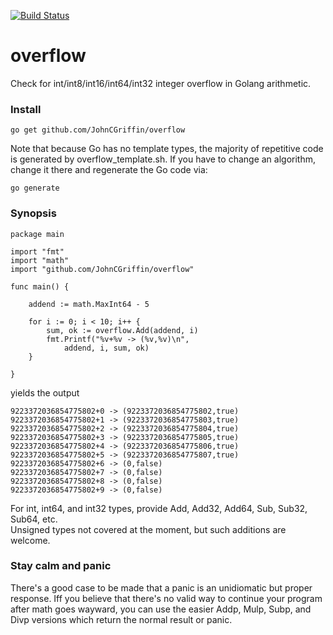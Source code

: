 [![Build Status](https://travis-ci.org/JohnCGriffin/overflow.png)](https://travis-ci.org/JohnCGriffin/overflow)
# overflow
Check for int/int8/int16/int64/int32 integer overflow in Golang arithmetic.
### Install
```
go get github.com/JohnCGriffin/overflow
```
Note that because Go has no template types, the majority of repetitive code is 
generated by overflow_template.sh.  If you have to change an
algorithm, change it there and regenerate the Go code via:
```
go generate
```
### Synopsis

```
package main

import "fmt"
import "math"
import "github.com/JohnCGriffin/overflow"

func main() {

	addend := math.MaxInt64 - 5

	for i := 0; i < 10; i++ {
		sum, ok := overflow.Add(addend, i)
		fmt.Printf("%v+%v -> (%v,%v)\n",
			addend, i, sum, ok)
	}

}
```
yields the output
```
9223372036854775802+0 -> (9223372036854775802,true)
9223372036854775802+1 -> (9223372036854775803,true)
9223372036854775802+2 -> (9223372036854775804,true)
9223372036854775802+3 -> (9223372036854775805,true)
9223372036854775802+4 -> (9223372036854775806,true)
9223372036854775802+5 -> (9223372036854775807,true)
9223372036854775802+6 -> (0,false)
9223372036854775802+7 -> (0,false)
9223372036854775802+8 -> (0,false)
9223372036854775802+9 -> (0,false)
```

For int, int64, and int32 types, provide Add, Add32, Add64, Sub, Sub32, Sub64, etc.  
Unsigned types not covered at the moment, but such additions are welcome.

### Stay calm and panic

There's a good case to be made that a panic is an unidiomatic but proper response.  Iff you
believe that there's no valid way to continue your program after math goes wayward, you can
use the easier Addp, Mulp, Subp, and Divp versions which return the normal result or panic.







